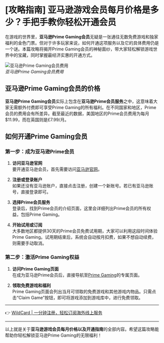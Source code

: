 # [攻略指南] 亚马逊游戏会员每月价格是多少？手把手教你轻松开通会员

在游戏的世界里，**亚马逊Prime Gaming会员**无疑是一张通往无数免费游戏和独家福利的金色门票。但对于许多玩家来说，如何开通这项服务以及它的具体费用仍是一个谜。本篇攻略将揭开Prime Gaming会员的神秘面纱，带大家轻松解锁游戏世界中的宝藏，同时掌握最经济实惠的开通方式。

![亚马逊Prime Gaming会员费用](https://bbtdd.com/img/21618263315655.webp)  
*亚马逊Prime Gaming会员费用*

## 亚马逊Prime Gaming会员的价格

**亚马逊Prime Gaming会员**实际上包含在**亚马逊Prime会员服务**之中，这意味着大家无需额外付费即可享受Prime Gaming的所有福利。在不同国家和地区，Prime会员的费用会有所差异。截至最近的数据，美国地区的Prime会员费用为每月$11.99，而在英国则是£7.99/月。

## 如何开通Prime Gaming会员

### 第一步：成为亚马逊Prime会员

1. **访问亚马逊官网**  
   要开通亚马逊会员，首先需要访问[亚马逊官网](https://www.amazon.com)。

2. **注册或登录账户**  
   如果还没有亚马逊账户，直接点击注册，创建一个新账号。若已有亚马逊账号，直接登录即可。

3. **选择Prime会员服务**  
   登录后，找到Prime会员的介绍页面，这里会详细列出Prime会员的所有权益，包括Prime Gaming。

4. **开始试用或订阅**  
   大多数地区都提供30天的Prime会员免费试用期，大家可以利用这段时间体验Prime Gaming。试用期结束后，系统会自动按月扣费，如果不想自动续费，则需要手动取消。

### 第二步：激活Prime Gaming权益

1. **访问Prime Gaming页面**  
   在成为亚马逊Prime会员后，直接导航至[Prime Gaming](https://gaming.amazon.com)的专属页面。

2. **领取免费游戏和福利**  
   Prime Gaming页面会列出当月可领取的免费游戏和其他游戏内物品。只需点击“Claim Game”按钮，即可将游戏添加到游戏库中，进行免费领取。

---

👉 [WildCard | 一分钟注册，轻松订阅海外线上服务](https://bbtdd.com/WildCard)

---

以上就是关于**亚马逊游戏会员每月价格以及开通指南**的全部内容。希望这篇攻略能帮助你轻松解锁亚马逊Prime Gaming的无限福利！